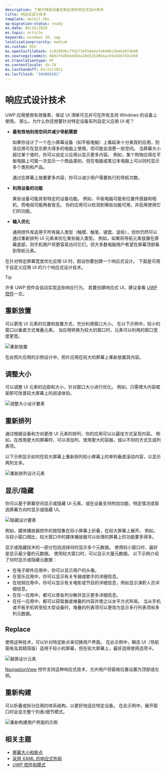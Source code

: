 ```yaml
---
description: 了解为特定设备定制应用的响应式设计技术
title: 响应式设计技术
template: detail.hbs
op-migration-status: ready
ms.date: 09/24/2020
ms.topic: article
keywords: windows 10, uwp
localizationpriority: medium
ms.custom: RS5
ms.openlocfilehash: 1c82993bc7fd2734550e4afe8406cbb40a9fd600
ms.sourcegitcommit: 6661f4d564d45ba10e5253864ac01e43b743c560
ms.translationtype: HT
ms.contentlocale: zh-CN
ms.lasthandoff: 03/23/2021
ms.locfileid: "104804281"
---
```

# <a name="responsive-design-techniques"></a>响应式设计技术

UWP 应用使用有效像素，保证 UI 清晰可见并可在所有支持 Windows 的设备上使用。 那么，为什么你还想要针对特定设备系列自定义应用 UI 呢？

- **最有效地利用空间并减少导航需要**

    如果你设计了一个在小屏幕设备（如平板电脑）上看起来十分美观的应用，则该应用可在显示屏大得多的电脑上使用，但可能会浪费一些空间。 当屏幕大小超过某个值时，你可以自定义应用以显示更多内容。 例如，某个购物应用在平板电脑上可能一次显示一个商品类别，但在电脑或笔记本电脑上可以同时显示多个类别和产品。

    通过在屏幕上放置更多内容，你可以减少用户需要执行的导航次数。

- **利用设备的功能**

    某些设备可能具有特定的设备功能。 例如，平板电脑可能有位置传感器和相机，而电视可能两者皆无。 你的应用可以检测到哪些功能可用，并启用使用它们的功能。

- **输入优化**

    通用控件库适用于所有输入类型（触摸、触笔、键盘、鼠标），但你仍然可以通过重新排列 UI 元素来优化某些输入类型。 例如，如果将导航元素放置在屏幕底部，则手机用户将更容易访问它们，但大多数电脑用户希望在屏幕顶部看到导航元素。

在针对特定屏幕宽度优化应用 UI 时，假设你要创建一个响应式设计。 下面是可用于自定义应用 UI 的六个响应式设计技术。

>[!TIP]
> 许多 UWP 控件会自动实现这些响应行为。 若要创建响应式 UI，建议查看 [UWP 控件](../controls-and-patterns/index.md)一文。

## <a name="reposition"></a>重新放置

可以更改 UI 元素的位置和放置方式，充分利用窗口大小。 在以下示例中，较小的窗口以垂直方式堆叠元素。 当应用转换为较大的窗口时，元素可以利用的窗口宽度更宽。

![重新放置](images/rsp-design/rspd-reposition2.gif)

在此照片应用的示例设计中，照片应用在较大的屏幕上重新放置其内容。

## <a name="resize"></a>调整大小

可以调整 UI 元素的边距和大小，针对窗口大小进行优化。 例如，只需增大内容框架即可改善较大屏幕上的阅读体验。

![调整大小设计要素](images/rsp-design/rspd-resize2.gif)

## <a name="reflow"></a>重新排列

通过根据设备和方向更改 UI 元素的排列，你的应用可以以最佳方式呈现内容。 例如，在改用更大的屏幕时，可以添加列、使用更大的容器，或以不同的方式生成列表项。

以下示例显示如何在较大屏幕上重新排列较小屏幕上的单列垂直滚动内容，以显示两列文本。

![重新排列设计元素](images/rsp-design/rspd_reflow.gif)

## <a name="showhide"></a>显示/隐藏

你可以基于屏幕空间显示或隐藏 UI 元素，或在设备支持附加功能、特定情况或首选屏幕方向时显示或隐藏 UI。

![隐藏设计要素](images/rsp-design/rspd-revealhide.gif)

例如，媒体播放器控件的按钮集在较小屏幕上折叠，在较大屏幕上展开。 例如，与较小窗口相比，较大窗口中的媒体播放器可以处理的屏幕上的功能要多得多。

显示或隐藏技术的一部分包括选择何时显示多个元数据。 使用较小窗口时，最好是显示最少量的元数据。 使用较大窗口时，可以显示大量元数据。 以下示例介绍了何时显示或隐藏元数据：

- 在电子邮件应用中，你可以显示用户的头像。
- 在音乐应用中，你可以显示有关专辑或歌手的详细信息。
- 在视频应用中，你可以显示有关电影或节目的详细信息，例如显示演职人员详细信息。
- 在任一应用中，都可以使各列分解并显示更多详细信息。
- 在任一应用中，都可以获取垂直堆叠的内容并使之以水平方式布局。 当从手机或平板手机转至较大型设备时，堆叠的列表项可以更改为显示多行列表项和多列元数据。

## <a name="replace"></a>Replace

使用这种技术，可以针对特定断点来切换用户界面。 在此示例中，瞬态 UI（导航窗格及其精简版）适用于较小的屏幕，但在较大屏幕上，最好选择使用选项卡。

![替换设计元素](images/rsp-design/rspd-replace.gif)

[NavigationView](../controls-and-patterns/navigationview.md) 控件支持这种响应式技术，允许用户将窗格位置设置为顶部或左侧。

## <a name="re-architect"></a>重新构建

可以折叠或拆分应用的体系结构，以更好地适应特定设备。 在此示例中，展开窗口时会显示整个列表/细节模式。

![重新构建用户界面的示例](images/rsp-design/rspd-rearchitect.gif)

## <a name="related-topics"></a>相关主题

- [屏幕大小和断点](screen-sizes-and-breakpoints-for-responsive-design.md)
- [采用 XAML 的响应式布局](layouts-with-xaml.md)
- [UWP 控件和模式](../controls-and-patterns/index.md)
